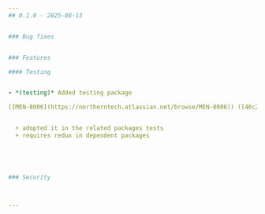 ```yaml
---
## 0.1.0 - 2025-08-13


### Bug fixes


### Features

#### Testing


- *(testing)* Added testing package

([MEN-8006](https://northerntech.atlassian.net/browse/MEN-8006)) ([46c2efd](https://github.com/NorthernTechHQ/nt-gui/commit/46c2efd789d54a3a0393e3a1337645ca138eefa3))  by @mzedel


  + adopted it in the related packages tests
  + requires redux in dependent packages





### Security



---
```

